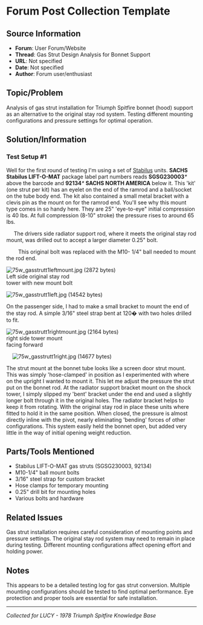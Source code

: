# Forum Post Collection Template

## Source Information
- **Forum**: User Forum/Website
- **Thread**: Gas Strut Design Analysis for Bonnet Support
- **URL**: Not specified
- **Date**: Not specified
- **Author**: Forum user/enthusiast

## Topic/Problem
Analysis of gas strut installation for Triumph Spitfire bonnet (hood) support as an alternative to the original stay rod system. Testing different mounting configurations and pressure settings for optimal operation.

## Solution/Information

### Test Setup #1

Well for the first round of testing I'm using a set of [Stabilus](http://www.stabilus.de/index2.htm) units. **SACHS Stabilus LIFT-O-MAT** package label part numbers reads **SGSG230003**_\*_ above the barcode and **92134**_\*_ **SACHS NORTH AMERICA** below it. This 'kit' (one strut per kit) has an eyelet on the end of the ramrod and a ball/socket on the tube body end. The kit also contained a small metal bracket with a clevis pin as the mount on for the ramrod end.  You'll see why this mount type comes in so handy here.  They are 25" 'eye-to-eye" initial compression is 40 lbs.  At full compression (8-10" stroke) the pressure rises to around 65 lbs.  

     The drivers side radiator support rod, where it meets the original stay rod mount, was drilled out to accept a larger diameter 0.25" bolt.

        This original bolt was replaced with the M10- 1/4" ball needed to mount the rod end.

![75w_gasstrutt1leftmount.jpg (2872 bytes)](https://www.teglerizer.com/triumphstuff/gasstruts/75w_gasstrutt1leftmount.jpg)  
Left side original stay rod  
tower with new mount bolt  

![75w_gasstrutt1left.jpg (14542 bytes)](https://www.teglerizer.com/triumphstuff/gasstruts/75w_gasstrutt1left.jpg)

On the passenger side, I had to make a small bracket to mount the end of the stay rod. A simple 3/16" steel strap bent at 120� with two holes drilled to fit.

![75w_gasstrutt1rightmount.jpg (2164 bytes)](https://www.teglerizer.com/triumphstuff/gasstruts/75w_gasstrutt1rightmount.jpg)  
right side tower mount  
facing forward

    ![75w_gasstrutt1right.jpg (14677 bytes)](https://www.teglerizer.com/triumphstuff/gasstruts/75w_gasstrutt1right.jpg)

The strut mount at the bonnet tube looks like a screen door strut mount. This was simply 'hose-clamped' in position as I experimented with where on the upright I wanted to mount it. This let me adjust the pressure the strut put on the bonnet rod. At the radiator support bracket mount on the shock tower, I simply slipped my 'bent' bracket under the end and used a slightly longer bolt through it in the original holes. The radiator bracket helps to keep it from rotating. With the original stay rod in place these units where fitted to hold it in the same position. When closed, the pressure is almost directly inline with the pivot, nearly eliminating 'bending' forces of other configurations. This system easily held the bonnet open, but added very little in the way of initial opening weight reduction.

## Parts/Tools Mentioned
- Stabilus LIFT-O-MAT gas struts (SGSG230003, 92134)
- M10-1/4" ball mount bolts
- 3/16" steel strap for custom bracket
- Hose clamps for temporary mounting
- 0.25" drill bit for mounting holes
- Various bolts and hardware

## Related Issues
Gas strut installation requires careful consideration of mounting points and pressure settings. The original stay rod system may need to remain in place during testing. Different mounting configurations affect opening effort and holding power.

## Notes
This appears to be a detailed testing log for gas strut conversion. Multiple mounting configurations should be tested to find optimal performance. Eye protection and proper tools are essential for safe installation.

---
*Collected for LUCY - 1978 Triumph Spitfire Knowledge Base*